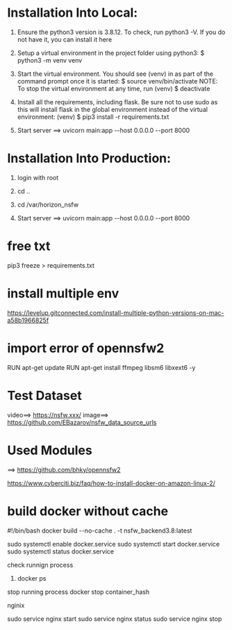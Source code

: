 #  Installation Into Local:

1. Ensure the python3 version is 3.8.12. To check, run python3 -V. If you do not have it, you can install it here

2. Setup a virtual environment in the project folder using python3: $ python3 -m venv venv

3. Start the virtual environment. You should see (venv) in as part of the command prompt once it is started: $ source venv/bin/activate 
NOTE: To stop the virtual environment at any time, run (venv) $ deactivate

4. Install all the requirements, including flask. Be sure not to use sudo as this will install flask in the global environment instead of the virtual environment: (venv) $ pip3 install -r requirements.txt

5. Start server ==> uvicorn main:app --host 0.0.0.0 --port 8000


#  Installation Into Production:

1. login with root
2. cd ..
3. cd /var/horizon_nsfw

5. Start server ==> uvicorn main:app --host 0.0.0.0 --port 8000

# free txt
pip3 freeze > requirements.txt

# install multiple env
https://levelup.gitconnected.com/install-multiple-python-versions-on-mac-a58b1966825f

# import error of opennsfw2
RUN apt-get update
RUN apt-get install ffmpeg libsm6 libxext6  -y


# Test Dataset 

video==> https://nsfw.xxx/
image==> https://github.com/EBazarov/nsfw_data_source_urls

# Used Modules
==> https://github.com/bhky/opennsfw2


https://www.cyberciti.biz/faq/how-to-install-docker-on-amazon-linux-2/


# build docker without cache
#!/bin/bash
docker build --no-cache . -t nsfw_backend3.8:latest

sudo systemctl enable docker.service
sudo systemctl start docker.service
sudo systemctl status docker.service

check runnign process
1. docker ps

stop running process
docker stop container_hash


nginix

sudo service nginx start
sudo service nginx status
sudo service nginx stop


